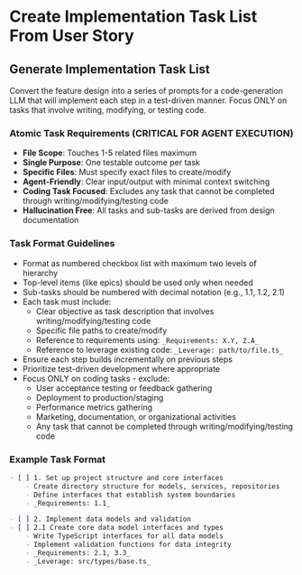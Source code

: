 
# Create Implementation Task List From User Story

## Generate Implementation Task List
Convert the feature design into a series of prompts for a code-generation LLM that will implement each step in a test-driven manner. Focus ONLY on tasks that involve writing, modifying, or testing code.

### Atomic Task Requirements (CRITICAL FOR AGENT EXECUTION)
- **File Scope**: Touches 1-5 related files maximum
- **Single Purpose**: One testable outcome per task
- **Specific Files**: Must specify exact files to create/modify
- **Agent-Friendly**: Clear input/output with minimal context switching
- **Coding Task Focused**: Excludes any task that cannot be completed through writing/modifying/testing code
- **Hallucination Free**: All tasks and sub-tasks are derived from design documentation

### Task Format Guidelines
- Format as numbered checkbox list with maximum two levels of hierarchy
- Top-level items (like epics) should be used only when needed
- Sub-tasks should be numbered with decimal notation (e.g., 1.1, 1.2, 2.1)
- Each task must include:
  - Clear objective as task description that involves writing/modifying/testing code
  - Specific file paths to create/modify
  - Reference to requirements using: `_Requirements: X.Y, Z.A_`
  - Reference to leverage existing code: `_Leverage: path/to/file.ts_`
- Ensure each step builds incrementally on previous steps
- Prioritize test-driven development where appropriate
- Focus ONLY on coding tasks - exclude:
  - User acceptance testing or feedback gathering
  - Deployment to production/staging
  - Performance metrics gathering
  - Marketing, documentation, or organizational activities
  - Any task that cannot be completed through writing/modifying/testing code

### Example Task Format

```markdown
- [ ] 1. Set up project structure and core interfaces
    - Create directory structure for models, services, repositories
    - Define interfaces that establish system boundaries
    - _Requirements: 1.1_

- [ ] 2. Implement data models and validation
- [ ] 2.1 Create core data model interfaces and types
    - Write TypeScript interfaces for all data models
    - Implement validation functions for data integrity
    - _Requirements: 2.1, 3.3_
    - _Leverage: src/types/base.ts_
```
